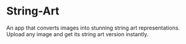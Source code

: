 # String-Art
An app that converts images into stunning string art representations. Upload any image and get its string art version instantly.
